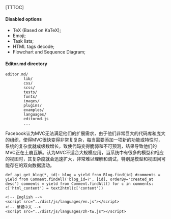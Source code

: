[TTTOC]

#### Disabled options

- TeX (Based on KaTeX);
- Emoji;
- Task lists;
- HTML tags decode;
- Flowchart and Sequence Diagram;

#### Editor.md directory

    editor.md/
            lib/
            css/
            scss/
            tests/
            fonts/
            images/
            plugins/
            examples/
            languages/     
            editormd.js
            ...

Facebook认为MVC无法满足他们的扩展需求，由于他们非常巨大的代码库和庞大的组织，使得MVC很快变得非常复复杂，每当需要添加一项新的功能或特性时，系统的复杂度就成级数增长，致使代码变得脆弱和不可预测，结果导致他们的MVC正在土崩瓦解。认为MVC不适合大规模应用，当系统中有很多的模型和相应的视图时，其复杂度就会迅速扩大，非常难以理解和调试，特别是模型和视图间可能存在的双向数据流动。

``
def api_get_blog(*, id):
    blog = yield from Blog.find(id)
    #comments = yield from Comment.findAll('blog_id=?', [id], orderBy='created_at desc')
    comments = yield from Comment.findAll()
    for c in comments:
        c['html_content'] = text2html(c['content'])
``


```
<!-- English -->
<script src="../dist/js/languages/en.js"></script>
<!-- 繁體中文 -->
<script src="../dist/js/languages/zh-tw.js"></script>
```




